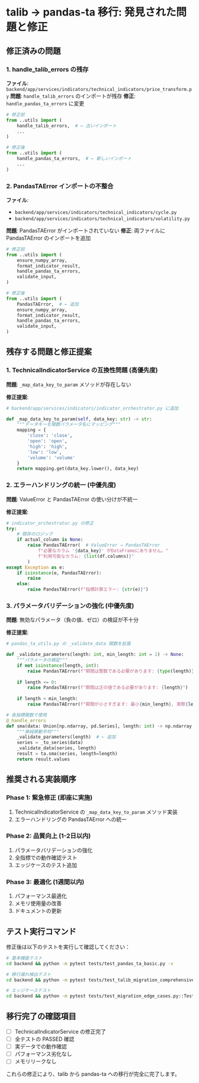 # talib → pandas-ta 移行: 発見された問題と修正

## 修正済みの問題

### 1. handle_talib_errors の残存
**ファイル**: `backend/app/services/indicators/technical_indicators/price_transform.py`
**問題**: `handle_talib_errors` のインポートが残存
**修正**: `handle_pandas_ta_errors` に変更

```python
# 修正前
from ..utils import (
    handle_talib_errors,  # ← 古いインポート
    ...
)

# 修正後
from ..utils import (
    handle_pandas_ta_errors,  # ← 新しいインポート
    ...
)
```

### 2. PandasTAError インポートの不整合
**ファイル**: 
- `backend/app/services/indicators/technical_indicators/cycle.py`
- `backend/app/services/indicators/technical_indicators/volatility.py`

**問題**: PandasTAError がインポートされていない
**修正**: 両ファイルに PandasTAError のインポートを追加

```python
# 修正前
from ..utils import (
    ensure_numpy_array,
    format_indicator_result,
    handle_pandas_ta_errors,
    validate_input,
)

# 修正後
from ..utils import (
    PandasTAError,  # ← 追加
    ensure_numpy_array,
    format_indicator_result,
    handle_pandas_ta_errors,
    validate_input,
)
```

## 残存する問題と修正提案

### 1. TechnicalIndicatorService の互換性問題 (高優先度)

**問題**: `_map_data_key_to_param` メソッドが存在しない

**修正提案**:
```python
# backend/app/services/indicators/indicator_orchestrator.py に追加

def _map_data_key_to_param(self, data_key: str) -> str:
    """データキーを関数パラメータ名にマッピング"""
    mapping = {
        'close': 'close',
        'open': 'open', 
        'high': 'high',
        'low': 'low',
        'volume': 'volume'
    }
    return mapping.get(data_key.lower(), data_key)
```

### 2. エラーハンドリングの統一 (中優先度)

**問題**: ValueError と PandasTAError の使い分けが不統一

**修正提案**:
```python
# indicator_orchestrator.py の修正
try:
    # 既存のロジック
    if actual_column is None:
        raise PandasTAError(  # ValueError → PandasTAError
            f"必要なカラム '{data_key}' がDataFrameにありません。"
            f"利用可能なカラム: {list(df.columns)}"
        )
except Exception as e:
    if isinstance(e, PandasTAError):
        raise
    else:
        raise PandasTAError(f"指標計算エラー: {str(e)}")
```

### 3. パラメータバリデーションの強化 (中優先度)

**問題**: 無効なパラメータ（負の値、ゼロ）の検証が不十分

**修正提案**:
```python
# pandas_ta_utils.py の _validate_data 関数を拡張

def _validate_parameters(length: int, min_length: int = 1) -> None:
    """パラメータの検証"""
    if not isinstance(length, int):
        raise PandasTAError(f"期間は整数である必要があります: {type(length)}")
    
    if length <= 0:
        raise PandasTAError(f"期間は正の値である必要があります: {length}")
    
    if length < min_length:
        raise PandasTAError(f"期間が小さすぎます: 最小{min_length}, 実際{length}")

# 各指標関数で使用
@_handle_errors
def sma(data: Union[np.ndarray, pd.Series], length: int) -> np.ndarray:
    """単純移動平均"""
    _validate_parameters(length)  # ← 追加
    series = _to_series(data)
    _validate_data(series, length)
    result = ta.sma(series, length=length)
    return result.values
```

## 推奨される実装順序

### Phase 1: 緊急修正 (即座に実施)
1. TechnicalIndicatorService の `_map_data_key_to_param` メソッド実装
2. エラーハンドリングの PandasTAError への統一

### Phase 2: 品質向上 (1-2日以内)
1. パラメータバリデーションの強化
2. 全指標での動作確認テスト
3. エッジケースのテスト追加

### Phase 3: 最適化 (1週間以内)
1. パフォーマンス最適化
2. メモリ使用量の改善
3. ドキュメントの更新

## テスト実行コマンド

修正後は以下のテストを実行して確認してください：

```bash
# 基本機能テスト
cd backend && python -m pytest tests/test_pandas_ta_basic.py -v

# 移行漏れ検出テスト
cd backend && python -m pytest tests/test_talib_migration_comprehensive.py::TestTalibMigrationComprehensive::test_no_talib_error_handling_remaining -v

# エッジケーステスト
cd backend && python -m pytest tests/test_migration_edge_cases.py::TestMigrationEdgeCases::test_empty_dataframe -v
```

## 移行完了の確認項目

- [ ] TechnicalIndicatorService の修正完了
- [ ] 全テストの PASSED 確認
- [ ] 実データでの動作確認
- [ ] パフォーマンス劣化なし
- [ ] メモリリークなし

これらの修正により、talib から pandas-ta への移行が完全に完了します。
